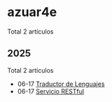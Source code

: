# azuar4e

Total 2 artículos

## 2025

Total 2 artículos

- 06-17 [Traductor de Lenguajes](https://azuar4e.github.io/es/posts/tdl/ "2025-06-17 12:30:24")
- 06-17 [Servicio RESTful](https://azuar4e.github.io/es/posts/sos/ "2025-06-17 12:30:24")
